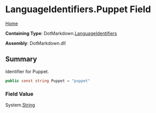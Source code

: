 # LanguageIdentifiers\.Puppet Field

[Home](../../../README.md)

**Containing Type**: DotMarkdown\.[LanguageIdentifiers](../README.md)

**Assembly**: DotMarkdown\.dll

## Summary

Identifier for Puppet\.

```csharp
public const string Puppet = "puppet"
```

### Field Value

System\.[String](https://docs.microsoft.com/en-us/dotnet/api/system.string)

